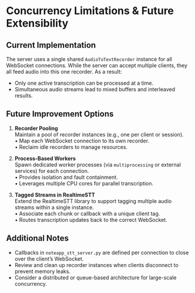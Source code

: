 # Concurrency Limitations & Future Extensibility

## Current Implementation

The server uses a single shared `AudioToTextRecorder` instance for all WebSocket connections. While the server can accept multiple clients, they all feed audio into this one recorder. As a result:

- Only one active transcription can be processed at a time.
- Simultaneous audio streams lead to mixed buffers and interleaved results.

## Future Improvement Options

1. **Recorder Pooling**  
   Maintain a pool of recorder instances (e.g., one per client or session).  
   • Map each WebSocket connection to its own recorder.  
   • Reclaim idle recorders to manage resources.

2. **Process-Based Workers**  
   Spawn dedicated worker processes (via `multiprocessing` or external services) for each connection.  
   • Provides isolation and fault containment.  
   • Leverages multiple CPU cores for parallel transcription.

3. **Tagged Streams in RealtimeSTT**  
   Extend the RealtimeSTT library to support tagging multiple audio streams within a single instance.  
   • Associate each chunk or callback with a unique client tag.  
   • Routes transcription updates back to the correct WebSocket.

## Additional Notes

- Callbacks in `noteapp_stt_server.py` are defined per connection to close over the client’s WebSocket.  
- Review and clean up recorder instances when clients disconnect to prevent memory leaks.  
- Consider a distributed or queue-based architecture for large-scale concurrency.
